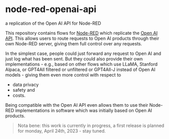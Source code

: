 # node-red-openai-api #

a replication of the Open AI API for Node-RED

This repository contains flows for [Node-RED](https://nodered.org/) which replicate the [Open AI API](https://platform.openai.com/docs/api-reference/introduction). This allows users to route requests to Open AI products through their own Node-RED server, giving them full control over any requests.

In the simplest case, people could just forward any request to Open AI and just log what has been sent. But they could also provide their own implementations - e.g., based on other flows which use LLaMA, Stanford Alpaca, or GPT4All filtered or unfiltered or GPT4All-J instead of Open AI models - giving them even more control with respect to

* data privacy
* safety and
* costs.

Being compatible with the Open AI API even allows them to use their Node-RED implementations in software which was initially based on Open AI products.

> Nota bene: this work is currently in progress, a first release is planned for monday, April 24th, 2023 - stay tuned.
